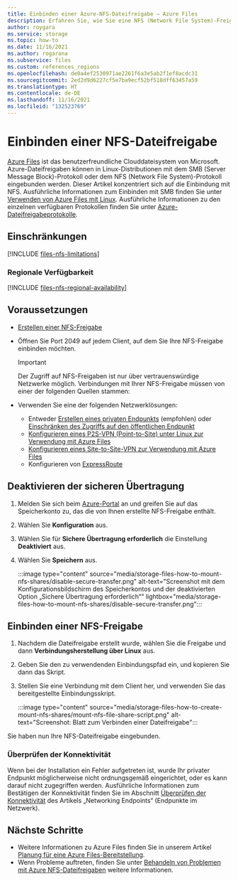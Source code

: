 ```yaml
---
title: Einbinden einer Azure-NFS-Dateifreigabe – Azure Files
description: Erfahren Sie, wie Sie eine NFS (Network File System)-Freigabe einbinden.
author: roygara
ms.service: storage
ms.topic: how-to
ms.date: 11/16/2021
ms.author: rogarana
ms.subservice: files
ms.custom: references_regions
ms.openlocfilehash: de0a4ef2530971ae2261f6a3e5ab2f1ef8acdc31
ms.sourcegitcommit: 2ed2d9d6227cf5e7ba9ecf52bf518dff63457a59
ms.translationtype: HT
ms.contentlocale: de-DE
ms.lasthandoff: 11/16/2021
ms.locfileid: "132523769"
---
```

# <a name="how-to-mount-an-nfs-file-share"></a>Einbinden einer NFS-Dateifreigabe

[Azure Files](storage-files-introduction.md) ist das benutzerfreundliche Clouddateisystem von Microsoft. Azure-Dateifreigaben können in Linux-Distributionen mit dem SMB (Server Message Block)-Protokoll oder dem NFS (Network File System)-Protokoll eingebunden werden. Dieser Artikel konzentriert sich auf die Einbindung mit NFS. Ausführliche Informationen zum Einbinden mit SMB finden Sie unter [Verwenden von Azure Files mit Linux](storage-how-to-use-files-linux.md). Ausführliche Informationen zu den einzelnen verfügbaren Protokollen finden Sie unter [Azure-Dateifreigabeprotokolle](storage-files-planning.md#available-protocols).

## <a name="limitations"></a>Einschränkungen

[!INCLUDE [files-nfs-limitations](../../../includes/files-nfs-limitations.md)]

### <a name="regional-availability"></a>Regionale Verfügbarkeit

[!INCLUDE [files-nfs-regional-availability](../../../includes/files-nfs-regional-availability.md)]

## <a name="prerequisites"></a>Voraussetzungen

- [Erstellen einer NFS-Freigabe](storage-files-how-to-create-nfs-shares.md)
- Öffnen Sie Port 2049 auf jedem Client, auf dem Sie Ihre NFS-Freigabe einbinden möchten.

    > [!IMPORTANT]
    > Der Zugriff auf NFS-Freigaben ist nur über vertrauenswürdige Netzwerke möglich. Verbindungen mit Ihrer NFS-Freigabe müssen von einer der folgenden Quellen stammen:
- Verwenden Sie eine der folgenden Netzwerklösungen:
    - Entweder [Erstellen eines privaten Endpunkts](storage-files-networking-endpoints.md#create-a-private-endpoint) (empfohlen) oder [Einschränken des Zugriffs auf den öffentlichen Endpunkt](storage-files-networking-endpoints.md#restrict-public-endpoint-access)
    - [Konfigurieren eines P2S-VPN (Point-to-Site) unter Linux zur Verwendung mit Azure Files](storage-files-configure-p2s-vpn-linux.md)
    - [Konfigurieren eines Site-to-Site-VPN zur Verwendung mit Azure Files](storage-files-configure-s2s-vpn.md)
    - Konfigurieren von [ExpressRoute](../../expressroute/expressroute-introduction.md)

## <a name="disable-secure-transfer"></a>Deaktivieren der sicheren Übertragung

1. Melden Sie sich beim [Azure-Portal](https://portal.azure.com/) an und greifen Sie auf das Speicherkonto zu, das die von Ihnen erstellte NFS-Freigabe enthält.
1. Wählen Sie **Konfiguration** aus.
1. Wählen Sie für **Sichere Übertragung erforderlich** die Einstellung **Deaktiviert** aus.
1. Wählen Sie **Speichern** aus.

    :::image type="content" source="media/storage-files-how-to-mount-nfs-shares/disable-secure-transfer.png" alt-text="Screenshot mit dem Konfigurationsbildschirm des Speicherkontos und der deaktivierten Option „Sichere Übertragung erforderlich“" lightbox="media/storage-files-how-to-mount-nfs-shares/disable-secure-transfer.png":::

## <a name="mount-an-nfs-share"></a>Einbinden einer NFS-Freigabe

1. Nachdem die Dateifreigabe erstellt wurde, wählen Sie die Freigabe und dann **Verbindungsherstellung über Linux** aus.
1. Geben Sie den zu verwendenden Einbindungspfad ein, und kopieren Sie dann das Skript.
1. Stellen Sie eine Verbindung mit dem Client her, und verwenden Sie das bereitgestellte Einbindungsskript.

    :::image type="content" source="media/storage-files-how-to-create-mount-nfs-shares/mount-nfs-file-share-script.png" alt-text="Screenshot: Blatt zum Verbinden einer Dateifreigabe":::

Sie haben nun Ihre NFS-Dateifreigabe eingebunden.

### <a name="validate-connectivity"></a>Überprüfen der Konnektivität

Wenn bei der Installation ein Fehler aufgetreten ist, wurde Ihr privater Endpunkt möglicherweise nicht ordnungsgemäß eingerichtet, oder es kann darauf nicht zugegriffen werden. Ausführliche Informationen zum Bestätigen der Konnektivität finden Sie im Abschnitt [Überprüfen der Konnektivität](storage-files-networking-endpoints.md#verify-connectivity) des Artikels „Networking Endpoints“ (Endpunkte im Netzwerk).

## <a name="next-steps"></a>Nächste Schritte

- Weitere Informationen zu Azure Files finden Sie in unserem Artikel [Planung für eine Azure Files-Bereitstellung](storage-files-planning.md).
- Wenn Probleme auftreten, finden Sie unter [Behandeln von Problemen mit Azure NFS-Dateifreigaben](storage-troubleshooting-files-nfs.md) weitere Informationen.